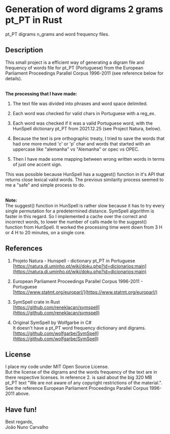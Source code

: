 # Generation of word digrams 2 grams pt_PT in Rust
pt_PT digrams n_grams and word frequency files. 

## Description
This small project is a efficient way of generating a digram file and frequency of words file for pt_PT (Portuguese) from the European Parliament Proceedings Parallel Corpus 1996-2011 (see reference below for details). <br>
<br>

**The processing that I have made:** <br>
1. The text file was divided into phrases and word space delimited.

2. Each word was checked for valid chars in Portuguese with a reg_ex.

3. Each word was checked if it was a valid Portuguese word, with the HunSpell dictionary pt_PT from 2021.12.25 (see Project Natura, below).

4. Because the text is pre orthographic treaty, I tried to save the words that had one more muted 'c' or 'p' char and words that started with an uppercase like "alemanha" vs "Alemanha" or opec vs OPEC.

5. Then I have made some mapping between wrong written words in terms of just one accent sign.

This was possible because HunSpell has a suggest() function in it's API that returns close lexical valid words. The previous similarity process seemed to me a "safe" and simple process to do. <br>
<br>

**Note:** <br>
The suggest() function in HunSpell is rather slow because it has to try every single permutation for a predetermined distance. SymSpell algorithm is faster in this regard. So I implemented a cache over the correct and incorrect words, to lower the number of calls made to the suggest() function from HunSpell. It worked the processing time went down from 3 H or 4 H to 20 minutes, on a single core.


## References 
1. Projeto Natura - Hunspell - dictionary pt_PT in Portuguese <br>
   [https://natura.di.uminho.pt/wiki/doku.php?id=dicionarios:main](https://natura.di.uminho.pt/wiki/doku.php?id=dicionarios:main)

2. European Parliament Proceedings Parallel Corpus 1996-2011 - Portuguese <br>
   [https://www.statmt.org/europarl/](https://www.statmt.org/europarl/)

3. SymSpell crate in Rust <br>
   [https://github.com/reneklacan/symspell](https://github.com/reneklacan/symspell)

4. Original SymSpell by Wolfgarbe in C# <br>
   It doesn't have a pt_PT word frequency dictionary and digrams. <br>
   [https://github.com/wolfgarbe/SymSpell](https://github.com/wolfgarbe/SymSpell)


## License
I place my code under MIT Open Source License. <br>
But the license of the digrams and the words frequency of the text are in there respective licenses. In reference 2. is said about the big 320 MB pt_PT text "We are not aware of any copyright restrictions of the material.". See the reference European Parliament Proceedings Parallel Corpus 1996-2011 above.


## Have fun!
Best regards, <br>
João Nuno Carvalho

